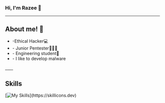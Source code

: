 ### Hi, I'm Razee 👋
_____
<h2>About me! 👤</h2>
<ul> 
 <li>-Ethical Hacker💻</li>
  
 <li>- Junior Pentester👨🏻‍💻</li>
  
 <li>- Engineering student🏫</li>
  
 <li> - I like to develop malware </li>
</ul>
____
<h2>Skills</h2>

[![My Skills](https://skillicons.dev/icons?i=kali,js,bash,docker,discord,github,linux,neovim,notion,py,vscode,)](https://skillicons.dev)
